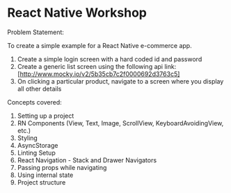 # React Native Workshop

Problem Statement:

To create a simple example for a React Native e-commerce app.

1. Create a simple login screen with a hard coded id and password
2. Create a generic list screen using the following api link: [http://www.mocky.io/v2/5b35cb7c2f0000692d3763c5]
3. On clicking a particular product, navigate to a screen where you display all other details

Concepts covered:

1. Setting up a project
2. RN Components (View, Text, Image, ScrollView, KeyboardAvoidingView, etc.)
3. Styling
4. AsyncStorage
5. Linting Setup
6. React Navigation - Stack and Drawer Navigators
7. Passing props while navigating
8. Using internal state
9. Project structure